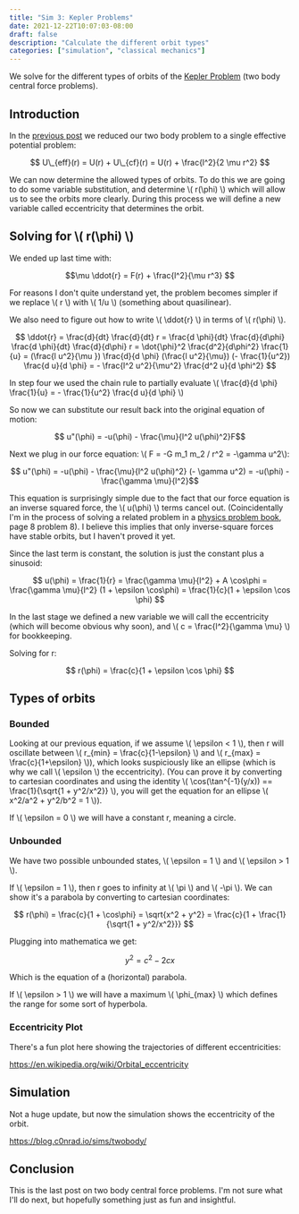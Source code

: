 ```yaml
---
title: "Sim 3: Kepler Problems"
date: 2021-12-22T10:07:03-08:00
draft: false
description: "Calculate the different orbit types"
categories: ["simulation", "classical mechanics"]
---
```


We solve for the different types of orbits of the [Kepler Problem](https://en.wikipedia.org/wiki/Kepler_problem) (two body central force problems).

<!--more-->

## Introduction

In the [previous post](https://blog.c0nrad.io/posts/sim-2-effective-potential/) we reduced our two body problem to a single effective potential problem:

$$ U\_{eff}(r) = U(r) + U\_{cf}(r) = U(r) + \frac{l^2}{2 \mu r^2} $$

We can now determine the allowed types of orbits. To do this we are going to do some variable substitution, and determine \\( r(\phi) \\) which will allow us to see the orbits more clearly. During this process we will define a new variable called eccentricity that determines the orbit.

## Solving for \\( r(\phi) \\)

We ended up last time with:

$$\mu \ddot{r} = F(r) + \frac{l^2}{\mu r^3} $$

For reasons I don't quite understand yet, the problem becomes simpler if we replace \\( r \\) with \\( 1/u \\) (something about quasilinear).

We also need to figure out how to write \\( \ddot{r} \\) in terms of \\( r(\phi) \\).

$$ \ddot{r} = \frac{d}{dt} \frac{d}{dt} r = \frac{d \phi}{dt} \frac{d}{d\phi} \frac{d \phi}{dt} \frac{d}{d\phi} r = \dot{\phi}^2 \frac{d^2}{d\phi^2} \frac{1}{u} = (\frac{l u^2}{\mu }) \frac{d}{d \phi} (\frac{l u^2}{\mu}) (- \frac{1}{u^2}) \frac{d u}{d \phi} = - \frac{l^2 u^2}{\mu^2} \frac{d^2 u}{d \phi^2} $$

In step four we used the chain rule to partially evaluate \\( \frac{d}{d \phi} \frac{1}{u} = - \frac{1}{u^2} \frac{d u}{d \phi} \\)

So now we can substitute our result back into the original equation of motion:

$$ u"(\phi) = -u(\phi) - \frac{\mu}{l^2 u(\phi)^2}F$$

Next we plug in our force equation: \\( F = -G m_1 m_2 / r^2 = -\gamma u^2\\):

$$ u"(\phi) = -u(\phi) - \frac{\mu}{l^2 u(\phi)^2} (- \gamma u^2) = -u(\phi) - \frac{\gamma \mu}{l^2}$$

This equation is surprisingly simple due to the fact that our force equation is an inverse squared force, the \\( u(\phi) \\) terms cancel out. (Coincidentally I'm in the process of solving a related problem in a [physics problem book](https://www.amazon.com/gp/product/0226121097/ref=ppx_yo_dt_b_asin_title_o05_s00?ie=UTF8&psc=1), page 8 problem 8). I believe this implies that only inverse-square forces have stable orbits, but I haven't proved it yet.

Since the last term is constant, the solution is just the constant plus a sinusoid:

$$ u(\phi) = \frac{1}{r} = \frac{\gamma \mu}{l^2} + A \cos\phi = \frac{\gamma \mu}{l^2} (1 + \epsilon \cos\phi) = \frac{1}{c}(1 + \epsilon \cos \phi) $$

In the last stage we defined a new variable we will call the eccentricity (which will become obvious why soon), and \\( c = \frac{l^2}{\gamma \mu} \\) for bookkeeping.

Solving for r:

$$
r(\phi) = \frac{c}{1 + \epsilon \cos \phi}
$$

## Types of orbits

### Bounded

Looking at our previous equation, if we assume \\( \epsilon < 1 \\), then r will oscillate between \\( r\_{min} = \frac{c}{1-\epsilon} \\) and \\( r\_{max} = \frac{c}{1+\epsilon} \\)), which looks suspiciously like an ellipse (which is why we call \\( \epsilon \\) the eccentricity). (You can prove it by converting to cartesian coordinates and using the identity \\( \cos(\tan^{-1}(y/x)) == \frac{1}{\sqrt{1 + y^2/x^2}} \\), you will get the equation for an ellipse \\( x^2/a^2 + y^2/b^2 = 1 \\)).

If \\( \epsilon = 0 \\) we will have a constant r, meaning a circle.

### Unbounded

We have two possible unbounded states, \\( \epsilon = 1 \\) and \\( \epsilon > 1 \\).

If \\( \epsilon = 1 \\), then r goes to infinity at \\( \pi \\) and \\( -\pi \\). We can show it's a parabola by converting to cartesian coordinates:

$$
r(\phi) = \frac{c}{1 + \cos\phi} = \sqrt{x^2 + y^2} = \frac{c}{1 + \frac{1}{\sqrt{1 + y^2/x^2}}}
$$

Plugging into mathematica we get:

$$ y^2 = c^2-2cx $$

Which is the equation of a (horizontal) parabola.

If \\( \epsilon > 1 \\) we will have a maximum \\( \phi\_{max} \\) which defines the range for some sort of hyperbola.

### Eccentricity Plot

There's a fun plot here showing the trajectories of different eccentricities:

https://en.wikipedia.org/wiki/Orbital_eccentricity

## Simulation

Not a huge update, but now the simulation shows the eccentricity of the orbit.

https://blog.c0nrad.io/sims/twobody/

## Conclusion

This is the last post on two body central force problems. I'm not sure what I'll do next, but hopefully something just as fun and insightful.
